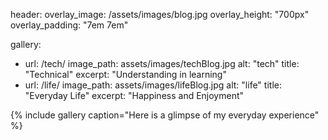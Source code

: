 header:
  overlay_image: /assets/images/blog.jpg
  overlay_height: "700px"
  overlay_padding: "7em 7em"

gallery:
  - url: /tech/
    image_path: assets/images/techBlog.jpg
    alt: "tech"
	title: "Technical"
	excerpt: "Understanding in learning"
  - url: /life/
    image_path: assets/images/lifeBlog.jpg
    alt: "life"
    title: "Everyday Life"
	excerpt: "Happiness and Enjoyment"

{% include gallery caption="Here is a glimpse of my everyday experience" %}
